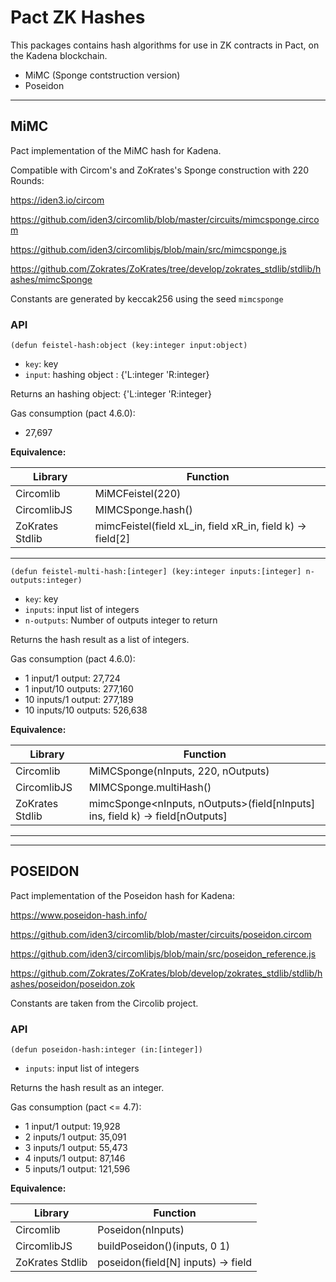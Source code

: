 # Pact ZK Hashes
This packages contains hash algorithms for use in ZK contracts in Pact, on the Kadena blockchain.

  - MiMC (Sponge contstruction version)
  - Poseidon

---

## MiMC
Pact implementation of the MiMC hash for Kadena.

Compatible with Circom's and ZoKrates's Sponge construction with 220 Rounds:

https://iden3.io/circom

https://github.com/iden3/circomlib/blob/master/circuits/mimcsponge.circom

https://github.com/iden3/circomlibjs/blob/main/src/mimcsponge.js

https://github.com/Zokrates/ZoKrates/tree/develop/zokrates_stdlib/stdlib/hashes/mimcSponge

Constants are generated by keccak256 using the seed `mimcsponge`

### API

```
(defun feistel-hash:object (key:integer input:object)
```
* `key`: key
* `input`: hashing object : {'L:integer 'R:integer}

Returns an hashing object: {'L:integer 'R:integer}

Gas consumption (pact 4.6.0):
  - 27,697

**Equivalence:**

| Library          | Function                                                   |
| ---------------- | -----------------------------------------------------------|
| Circomlib        | MiMCFeistel(220)                                           |
| CircomlibJS      | MIMCSponge.hash()                                          |
| ZoKrates Stdlib  | mimcFeistel(field xL_in, field xR_in, field k) -> field[2] |


---

```
(defun feistel-multi-hash:[integer] (key:integer inputs:[integer] n-outputs:integer)
```

* `key`: key
* `inputs`: input list of integers
* `n-outputs`: Number of outputs integer to return

Returns the hash result as a list of integers.

Gas consumption (pact 4.6.0):
 - 1 input/1 output: 27,724
 - 1 input/10 outputs: 277,160
 - 10 inputs/1 output: 277,189
 - 10 inputs/10 outputs: 526,638

**Equivalence:**

| Library          | Function                                                                      |
| ---------------- | ------------------------------------------------------------------------------|
| Circomlib        | MiMCSponge(nInputs, 220, nOutputs)                                            |
| CircomlibJS      | MIMCSponge.multiHash()                                                        |
| ZoKrates Stdlib  | mimcSponge<nInputs, nOutputs>(field[nInputs] ins, field k) -> field[nOutputs] |

---

---

## POSEIDON
Pact implementation of the Poseidon hash for Kadena:

https://www.poseidon-hash.info/

https://github.com/iden3/circomlib/blob/master/circuits/poseidon.circom

https://github.com/iden3/circomlibjs/blob/main/src/poseidon_reference.js

https://github.com/Zokrates/ZoKrates/blob/develop/zokrates_stdlib/stdlib/hashes/poseidon/poseidon.zok

Constants are taken from the Circolib project.

### API

```
(defun poseidon-hash:integer (in:[integer])
```
* `inputs`: input list of integers

Returns the hash result as an integer.

Gas consumption (pact <= 4.7):
 - 1 input/1 output: 19,928
 - 2 inputs/1 output: 35,091
 - 3 inputs/1 output: 55,473
 - 4 inputs/1 output: 87,146
 - 5 inputs/1 output: 121,596


**Equivalence:**

| Library          | Function                                                                      |
| ---------------- | ------------------------------------------------------------------------------|
| Circomlib        | Poseidon(nInputs)                                                             |
| CircomlibJS      | buildPoseidon()(inputs, 0 1)                                                  |
| ZoKrates Stdlib  | poseidon<N>(field[N] inputs) -> field                                         |
